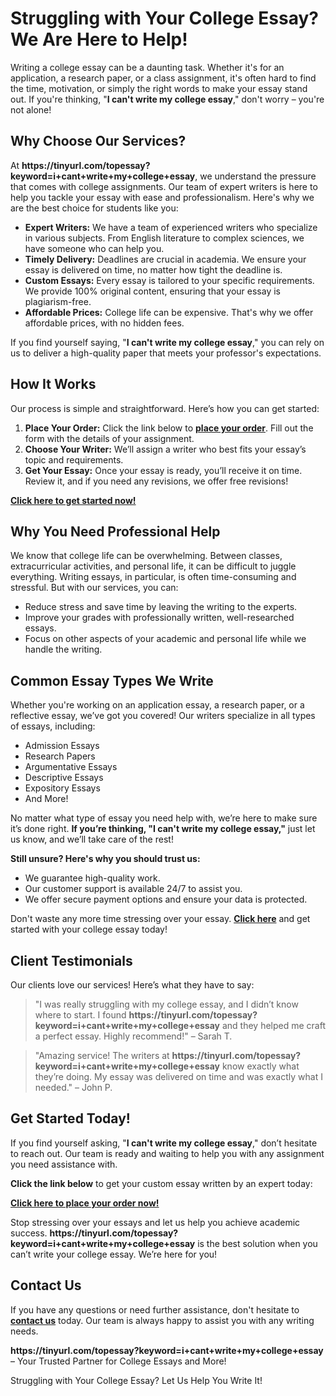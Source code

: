 <h1>Struggling with Your College Essay? We Are Here to Help!</h1>

<p>Writing a college essay can be a daunting task. Whether it's for an application, a research paper, or a class assignment, it's often hard to find the time, motivation, or simply the right words to make your essay stand out. If you're thinking, "<strong>I can't write my college essay</strong>," don't worry – you're not alone!</p>

<h2>Why Choose Our Services?</h2>

<p>At <strong>https://tinyurl.com/topessay?keyword=i+cant+write+my+college+essay</strong>, we understand the pressure that comes with college assignments. Our team of expert writers is here to help you tackle your essay with ease and professionalism. Here's why we are the best choice for students like you:</p>

<ul>
  <li><strong>Expert Writers:</strong> We have a team of experienced writers who specialize in various subjects. From English literature to complex sciences, we have someone who can help you.</li>
  <li><strong>Timely Delivery:</strong> Deadlines are crucial in academia. We ensure your essay is delivered on time, no matter how tight the deadline is.</li>
  <li><strong>Custom Essays:</strong> Every essay is tailored to your specific requirements. We provide 100% original content, ensuring that your essay is plagiarism-free.</li>
  <li><strong>Affordable Prices:</strong> College life can be expensive. That's why we offer affordable prices, with no hidden fees.</li>
</ul>

<p>If you find yourself saying, "<strong>I can't write my college essay</strong>," you can rely on us to deliver a high-quality paper that meets your professor's expectations.</p>

<h2>How It Works</h2>

<p>Our process is simple and straightforward. Here’s how you can get started:</p>

<ol>
  <li><strong>Place Your Order:</strong> Click the link below to <a href="https://tinyurl.com/topessay?keyword=i+cant+write+my+college+essay"><strong>place your order</strong></a>. Fill out the form with the details of your assignment.</li>
  <li><strong>Choose Your Writer:</strong> We’ll assign a writer who best fits your essay’s topic and requirements.</li>
  <li><strong>Get Your Essay:</strong> Once your essay is ready, you’ll receive it on time. Review it, and if you need any revisions, we offer free revisions!</li>
</ol>

<p><a href="https://tinyurl.com/topessay?keyword=i+cant+write+my+college+essay"><strong>Click here to get started now!</strong></a></p>

<h2>Why You Need Professional Help</h2>

<p>We know that college life can be overwhelming. Between classes, extracurricular activities, and personal life, it can be difficult to juggle everything. Writing essays, in particular, is often time-consuming and stressful. But with our services, you can:</p>

<ul>
  <li>Reduce stress and save time by leaving the writing to the experts.</li>
  <li>Improve your grades with professionally written, well-researched essays.</li>
  <li>Focus on other aspects of your academic and personal life while we handle the writing.</li>
</ul>

<h2>Common Essay Types We Write</h2>

<p>Whether you're working on an application essay, a research paper, or a reflective essay, we’ve got you covered! Our writers specialize in all types of essays, including:</p>

<ul>
  <li>Admission Essays</li>
  <li>Research Papers</li>
  <li>Argumentative Essays</li>
  <li>Descriptive Essays</li>
  <li>Expository Essays</li>
  <li>And More!</li>
</ul>

<p>No matter what type of essay you need help with, we’re here to make sure it’s done right. <strong>If you’re thinking, "I can't write my college essay,"</strong> just let us know, and we’ll take care of the rest!</p>

<p><strong>Still unsure? Here's why you should trust us:</strong></p>

<ul>
  <li>We guarantee high-quality work.</li>
  <li>Our customer support is available 24/7 to assist you.</li>
  <li>We offer secure payment options and ensure your data is protected.</li>
</ul>

<p>Don't waste any more time stressing over your essay. <a href="https://tinyurl.com/topessay?keyword=i+cant+write+my+college+essay"><strong>Click here</strong></a> and get started with your college essay today!</p>

<h2>Client Testimonials</h2>

<p>Our clients love our services! Here’s what they have to say:</p>

<blockquote>
  <p>"I was really struggling with my college essay, and I didn’t know where to start. I found <strong>https://tinyurl.com/topessay?keyword=i+cant+write+my+college+essay</strong> and they helped me craft a perfect essay. Highly recommend!" – Sarah T.</p>
</blockquote>

<blockquote>
  <p>"Amazing service! The writers at <strong>https://tinyurl.com/topessay?keyword=i+cant+write+my+college+essay</strong> know exactly what they’re doing. My essay was delivered on time and was exactly what I needed." – John P.</p>
</blockquote>

<h2>Get Started Today!</h2>

<p>If you find yourself asking, "<strong>I can't write my college essay</strong>," don’t hesitate to reach out. Our team is ready and waiting to help you with any assignment you need assistance with.</p>

<p><strong>Click the link below</strong> to get your custom essay written by an expert today:</p>

<p><a href="https://tinyurl.com/topessay?keyword=i+cant+write+my+college+essay"><strong>Click here to place your order now!</strong></a></p>

<p>Stop stressing over your essays and let us help you achieve academic success. <strong>https://tinyurl.com/topessay?keyword=i+cant+write+my+college+essay</strong> is the best solution when you can’t write your college essay. We’re here for you!</p>

<h2>Contact Us</h2>

<p>If you have any questions or need further assistance, don't hesitate to <a href="https://tinyurl.com/topessay?keyword=i+cant+write+my+college+essay"><strong>contact us</strong></a> today. Our team is always happy to assist you with any writing needs.</p>

<p><strong>https://tinyurl.com/topessay?keyword=i+cant+write+my+college+essay</strong> – Your Trusted Partner for College Essays and More!</p>
Struggling with Your College Essay? Let Us Help You Write It!

